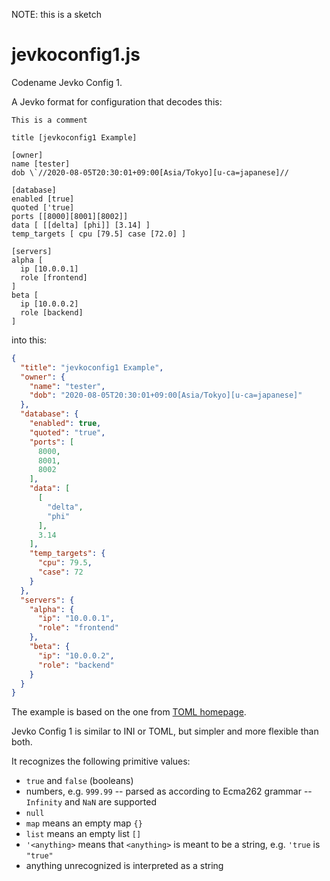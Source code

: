 NOTE: this is a sketch

# jevkoconfig1.js

Codename Jevko Config 1.

A Jevko format for configuration that decodes this:

```
This is a comment

title [jevkoconfig1 Example]

[owner]
name [tester]
dob \`//2020-08-05T20:30:01+09:00[Asia/Tokyo][u-ca=japanese]//

[database]
enabled [true]
quoted ['true]
ports [[8000][8001][8002]]
data [ [[delta] [phi]] [3.14] ]
temp_targets [ cpu [79.5] case [72.0] ]

[servers]
alpha [
  ip [10.0.0.1]
  role [frontend]
]
beta [
  ip [10.0.0.2]
  role [backend]
]
```

into this:

```json
{
  "title": "jevkoconfig1 Example",
  "owner": {
    "name": "tester",
    "dob": "2020-08-05T20:30:01+09:00[Asia/Tokyo][u-ca=japanese]"
  },
  "database": {
    "enabled": true,
    "quoted": "true",
    "ports": [
      8000,
      8001,
      8002
    ],
    "data": [
      [
        "delta",
        "phi"
      ],
      3.14
    ],
    "temp_targets": {
      "cpu": 79.5,
      "case": 72
    }
  },
  "servers": {
    "alpha": {
      "ip": "10.0.0.1",
      "role": "frontend"
    },
    "beta": {
      "ip": "10.0.0.2",
      "role": "backend"
    }
  }
}
```

The example is based on the one from [TOML homepage](https://toml.io/en/).

Jevko Config 1 is similar to INI or TOML, but simpler and more flexible than both.

It recognizes the following primitive values:

* `true` and `false` (booleans)
* numbers, e.g. `999.99` -- parsed as according to Ecma262 grammar -- `Infinity` and `NaN` are supported
* `null`
* `map` means an empty map `{}`
* `list` means an empty list `[]`
* `'<anything>` means that `<anything>` is meant to be a string, e.g. `'true` is `"true"`
* anything unrecognized is interpreted as a string